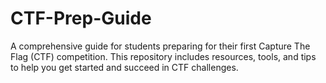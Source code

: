# CTF-Prep-Guide
A comprehensive guide for students preparing for their first Capture The Flag (CTF) competition. This repository includes resources, tools, and tips to help you get started and succeed in CTF challenges.
